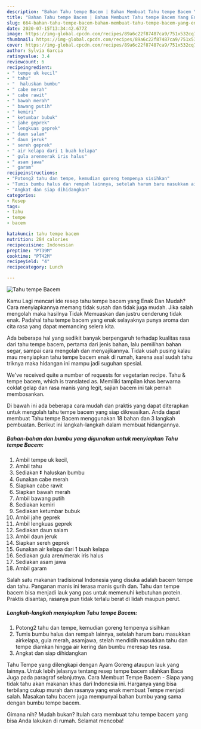 ```yaml
---
description: "Bahan Tahu tempe Bacem | Bahan Membuat Tahu tempe Bacem Yang Enak Dan Mudah"
title: "Bahan Tahu tempe Bacem | Bahan Membuat Tahu tempe Bacem Yang Enak Dan Mudah"
slug: 664-bahan-tahu-tempe-bacem-bahan-membuat-tahu-tempe-bacem-yang-enak-dan-mudah
date: 2020-07-15T13:34:42.677Z
image: https://img-global.cpcdn.com/recipes/89a6c22f87487ca9/751x532cq70/tahu-tempe-bacem-foto-resep-utama.jpg
thumbnail: https://img-global.cpcdn.com/recipes/89a6c22f87487ca9/751x532cq70/tahu-tempe-bacem-foto-resep-utama.jpg
cover: https://img-global.cpcdn.com/recipes/89a6c22f87487ca9/751x532cq70/tahu-tempe-bacem-foto-resep-utama.jpg
author: Sylvia Garcia
ratingvalue: 3.4
reviewcount: 6
recipeingredient:
- " tempe uk kecil"
- " tahu"
- "  haluskan bumbu"
- " cabe merah"
- " cabe rawit"
- " bawah merah"
- " bawang putih"
- " kemiri"
- " ketumbar bubuk"
- " jahe geprek"
- " lengkuas geprek"
- " daun salam"
- " daun jeruk"
- " sereh geprek"
- " air kelapa dari 1 buah kelapa"
- " gula arenmerak iris halus"
- " asam jawa"
- " garam"
recipeinstructions:
- "Potong2 tahu dan tempe, kemudian goreng tempenya sisihkan"
- "Tumis bumbu halus dan rempah lainnya, setelah harum baru masukkan airkelapa, gula merah, asamjawa, stelah mendidih masukkan tahu dan tempe diamkan hingga air kering dan bumbu meresap tes rasa."
- "Angkat dan siap dihidangkan"
categories:
- Resep
tags:
- tahu
- tempe
- bacem

katakunci: tahu tempe bacem 
nutrition: 284 calories
recipecuisine: Indonesian
preptime: "PT39M"
cooktime: "PT42M"
recipeyield: "4"
recipecategory: Lunch

---
```



![Tahu tempe Bacem](https://img-global.cpcdn.com/recipes/89a6c22f87487ca9/751x532cq70/tahu-tempe-bacem-foto-resep-utama.jpg)

Kamu Lagi mencari ide resep tahu tempe bacem yang Enak Dan Mudah? Cara menyiapkannya memang tidak susah dan tidak juga mudah. Jika salah mengolah maka hasilnya Tidak Memuaskan dan justru cenderung tidak enak. Padahal tahu tempe bacem yang enak selayaknya punya aroma dan cita rasa yang dapat memancing selera kita.

Ada beberapa hal yang sedikit banyak berpengaruh terhadap kualitas rasa dari tahu tempe bacem, pertama dari jenis bahan, lalu pemilihan bahan segar, sampai cara mengolah dan menyajikannya. Tidak usah pusing kalau mau menyiapkan tahu tempe bacem enak di rumah, karena asal sudah tahu triknya maka hidangan ini mampu jadi suguhan spesial.

We&#39;ve received quite a number of requests for vegetarian recipe. Tahu &amp; tempe bacem, which is translated as. Memiliki tampilan khas berwarna coklat gelap dan rasa manis yang legit, sajian bacem ini tak pernah membosankan.


Di bawah ini ada beberapa cara mudah dan praktis yang dapat diterapkan untuk mengolah tahu tempe bacem yang siap dikreasikan. Anda dapat membuat Tahu tempe Bacem menggunakan 18 bahan dan 3 langkah pembuatan. Berikut ini langkah-langkah dalam membuat hidangannya.

<!--inarticleads1-->

##### Bahan-bahan dan bumbu yang digunakan untuk menyiapkan Tahu tempe Bacem:

1. Ambil  tempe uk kecil,
1. Ambil  tahu
1. Sediakan  ⏬ haluskan bumbu
1. Gunakan  cabe merah
1. Siapkan  cabe rawit
1. Siapkan  bawah merah
1. Ambil  bawang putih
1. Sediakan  kemiri
1. Sediakan  ketumbar bubuk
1. Ambil  jahe geprek
1. Ambil  lengkuas geprek
1. Sediakan  daun salam
1. Ambil  daun jeruk
1. Siapkan  sereh geprek
1. Gunakan  air kelapa dari 1 buah kelapa
1. Sediakan  gula aren/merak iris halus
1. Sediakan  asam jawa
1. Ambil  garam


Salah satu makanan tradisional Indonesia yang disuka adalah bacem tempe dan tahu. Panganan manis ini terasa manis gurih dan. Tahu dan tempe bacem bisa menjadi lauk yang pas untuk memenuhi kebutuhan protein. Praktis disantap, rasanya pun tidak terlalu berat di lidah maupun perut. 

<!--inarticleads2-->

##### Langkah-langkah menyiapkan Tahu tempe Bacem:

1. Potong2 tahu dan tempe, kemudian goreng tempenya sisihkan
1. Tumis bumbu halus dan rempah lainnya, setelah harum baru masukkan airkelapa, gula merah, asamjawa, stelah mendidih masukkan tahu dan tempe diamkan hingga air kering dan bumbu meresap tes rasa.
1. Angkat dan siap dihidangkan


Tahu Tempe yang dilengkapi dengan Ayam Goreng ataupun lauk yang lainnya. Untuk lebih jelasnya tentang resep tempe bacem silahkan Baca Juga pada paragraf selanjutnya. Cara Membuat Tempe Bacem - Siapa yang tidak tahu akan makanan khas dari Indonesia ini. Harganya yang bisa terbilang cukup murah dan rasanya yang enak membuat Tempe menjadi salah. Masakan tahu bacem juga mempunyai bahan bumbu yang sama dengan bumbu tempe bacem. 

Gimana nih? Mudah bukan? Itulah cara membuat tahu tempe bacem yang bisa Anda lakukan di rumah. Selamat mencoba!
